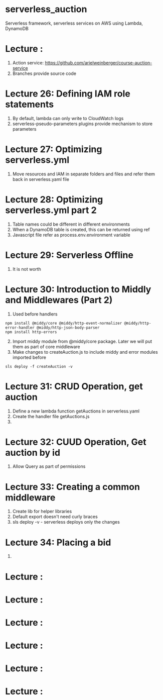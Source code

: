 # serverless_auction
Serverless framework, serverless services on AWS using Lambda, DynamoDB

# Lecture : 
1. Action service: https://github.com/arielweinberger/course-auction-service
2. Branches provide source code

# Lecture 26: Defining IAM role statements
1. By default, lambda can only write to CloudWatch logs
2. serverless-pseudo-parameters plugins provide mechanism to store parameters

# Lecture 27: Optimizing serverless.yml
1. Move resources and IAM in separate folders and files and refer them back in serverless.yaml file 

# Lecture 28: Optimizing serverless.yml part 2
1. Table names could be different in different environments
2. When a DynamoDB table is created, this can be returned using ref
3. Javascript file refer as process.env.environment variable

# Lecture 29: Serverless Offline
1. It is not worth

# Lecture 30: Introduction to Middly and Middlewares (Part 2)
1. Used before handlers
```
npm install @middy/core @middy/http-event-normalizer @middy/http-error-handler @middy/http-json-body-parser
npm install http-errors
```
2. Import middy module from @middy/core package. Later we will put them as part of core middleware
3. Make changes to createAuction.js to include middy and error modules imported before
```
sls deploy -f createAuction -v
```

# Lecture 31: CRUD Operation, get auction
1. Define a new lambda function getAuctions in serverless.yaml
2. Create the handler file getAuctions.js
3. 

# Lecture 32: CUUD Operation, Get auction by id
1. Allow Query as part of permissions

# Lecture 33: Creating a common middleware
1. Create lib for helper libraries
2. Default export doesn't need curly braces
3. sls deploy -v - serverless deploys only the changes

# Lecture 34: Placing a bid
1. 

# Lecture : 


# Lecture : 

# Lecture : 


# Lecture : 

# Lecture : 


# Lecture : 
